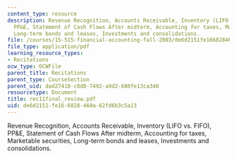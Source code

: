 ```yaml
---
content_type: resource
description: Revenue Recognition, Accounts Receivable, Inventory (LIFO vs. FIFO),
  PP&E, Statement of Cash Flows After midterm, Accounting for taxes, Marketable securities,
  Long-term bonds and leases, Investments and consolidations.
file: /courses/15-515-financial-accounting-fall-2003/de6d2151fe166828460a62fd6b3c5a13_rec11final_review.pdf
file_type: application/pdf
learning_resource_types:
- Recitations
ocw_type: OCWFile
parent_title: Recitations
parent_type: CourseSection
parent_uid: dad27418-c8d8-7492-a9d2-680fe13ca348
resourcetype: Document
title: rec11final_review.pdf
uid: de6d2151-fe16-6828-460a-62fd6b3c5a13
---
```

Revenue Recognition, Accounts Receivable, Inventory (LIFO vs. FIFO), PP&E, Statement of Cash Flows After midterm, Accounting for taxes, Marketable securities, Long-term bonds and leases, Investments and consolidations.

